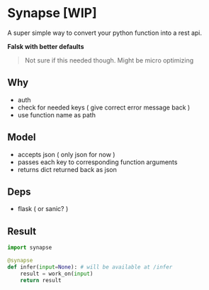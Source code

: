 # Synapse [WIP]

A super simple way to convert your python function into a rest api.

**Falsk with better defaults**

> Not sure if this needed though. Might be micro optimizing

## Why

- auth
- check for needed keys ( give correct error message back )
- use function name as path


## Model

- accepts json ( only json for now )
- passes each key to corresponding function arguments
- returns dict returned back as json

## Deps

- flask ( or sanic? )

## Result

```python
import synapse

@synapse
def infer(input=None): # will be available at /infer
    result = work_on(input)
    return result
```

